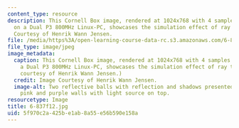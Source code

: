 ```yaml
---
content_type: resource
description: This Cornell Box image, rendered at 1024x768 with 4 samples per pixel
  on a Dual P3 800MHz Linux-PC, showcases the simulation effect of ray tracing. Image
  Courtesy of Henrik Wann Jensen.
file: /media/https%3A/open-learning-course-data-rc.s3.amazonaws.com/6-837-computer-graphics-fall-2012/5f970c2a425be1ab8a55e56b590e158a_6-837f12.jpg
file_type: image/jpeg
image_metadata:
  caption: This Cornell Box image, rendered at 1024x768 with 4 samples per pixel on
    a Dual P3 800MHz Linux-PC, showcases the simulation effect of ray tracing. (Image
    courtesy of Henrik Wann Jensen.)
  credit: Image Courtesy of Henrik Wann Jensen.
  image-alt: Two reflective balls with reflection and shadows presented in a box of
    pink and purple walls with light source on top.
resourcetype: Image
title: 6-837f12.jpg
uid: 5f970c2a-425b-e1ab-8a55-e56b590e158a
---
```

